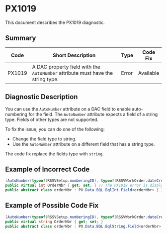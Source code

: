 # PX1019
This document describes the PX1019 diagnostic.

## Summary

| Code   | Short Description                                                                                                | Type  | Code Fix    | 
| ------ | ---------------------------------------------------------------------------------------------------------------- | ----- | ----------- | 
| PX1019 | A DAC property field with the `AutoNumber` attribute must have the string type.                                  | Error | Available   |

## Diagnostic Description
You can use the `AutoNumber` attribute on a DAC field to enable auto-numbering for the field. The `AutoNumber` attribute expects a field of a string type. Fields of other types are not supported.

To fix the issue, you can do one of the following:
 - Change the field type to string.
 - Use the `AutoNumber` attribute on a different field that has a string type.

The code fix replace the fields type with `string`.

## Example of Incorrect Code

```C#
[AutoNumber(typeof(RSSVSetup.numberingID), typeof(RSSVWorkOrder.dateCreated))]
public virtual int OrderNbr { get; set; } // The PX1019 error is displayed for this line.
public abstract class orderNbr : PX.Data.BQL.BqlInt.Field<orderNbr> { }
```

## Example of Possible Code Fix

```C#
[AutoNumber(typeof(RSSVSetup.numberingID), typeof(RSSVWorkOrder.dateCreated))]
public virtual string OrderNbr { get; set; }
public abstract class orderNbr : PX.Data.BQL.BqlString.Field<orderNbr> { }
```